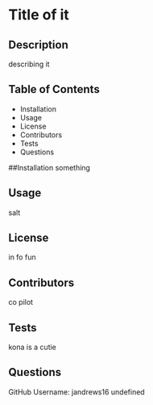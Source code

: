 # Title of it

## Description
describing it

## Table of Contents
- Installation
- Usage
- License
- Contributors
- Tests
- Questions

##Installation
something

## Usage
salt

## License
in fo fun

## Contributors
co pilot

## Tests
kona is a cutie

## Questions
GitHub Username: jandrews16
undefined